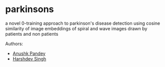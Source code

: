 # parkinsons

a novel 0-training approach to parkinson's disease detection using cosine similarity of image embeddings of spiral and wave images drawn by patients and non patients

Authors:
- [Anushk Pandey](https://github.com/pxndey)
- [Harshdev Singh](https://github.com/harxhh-hh)
